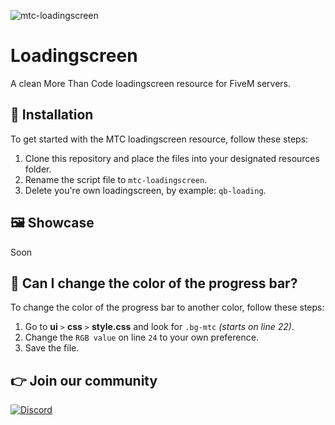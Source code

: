 ![mtc-loadingscreen](https://i.imgur.com/TjCzUM6.png)

# Loadingscreen
A clean More Than Code loadingscreen resource for FiveM servers.

## 🔌 Installation
To get started with the MTC loadingscreen resource, follow these steps:

1. Clone this repository and place the files into your designated resources folder.
2. Rename the script file to ```mtc-loadingscreen```.
3. Delete you're own loadingscreen, by example: ```qb-loading```.

## 🖼️ Showcase

Soon

## 🎨 Can I change the color of the progress bar?
To change the color of the progress bar to another color, follow these steps:

1. Go to **ui** ```>``` **css** ```>``` **style.css** and look for ```.bg-mtc``` *(starts on line 22)*.
2. Change the ```RGB value``` on line ```24``` to your own preference.
3. Save the file.

## 👉 Join our community

[![Discord](https://discord.com/api/guilds/1075048579758035014/widget.png?style=banner2)](https://discord.gg/cFuv5BMWzK)
